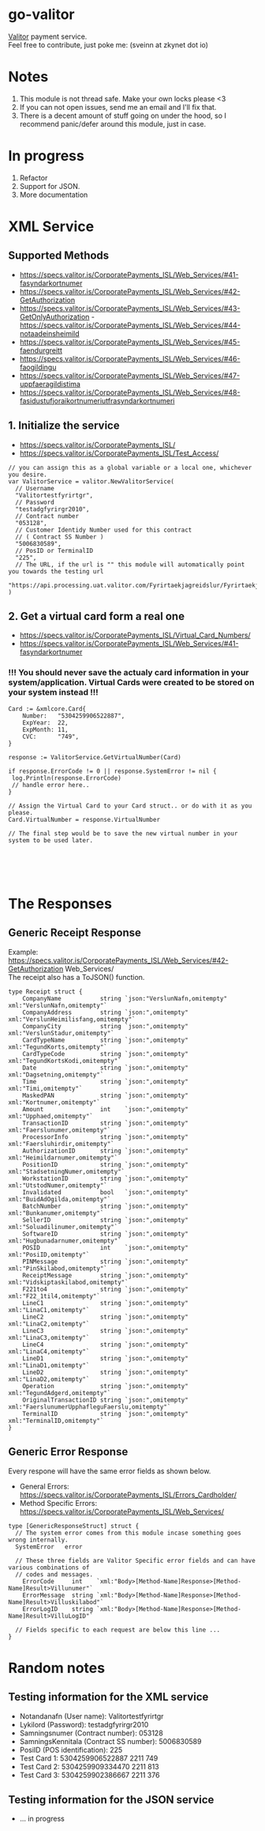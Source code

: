 
# go-valitor
<a href="https://valitor.is">Valitor</a> payment service. <br>
Feel free to contribute, just poke me: (sveinn at zkynet dot io)

# Notes
1. This module is not thread safe. Make your own locks please <3
2. If you can not open issues, send me an email and I'll fix that.
3. There is a decent amount of stuff going on under the hood, so I recommend panic/defer around this module, just in case.




# In progress
1. Refactor
2. Support for JSON.
3. More documentation




# XML Service
## Supported Methods 
 - https://specs.valitor.is/CorporatePayments_ISL/Web_Services/#41-fasyndarkortnumer
 - https://specs.valitor.is/CorporatePayments_ISL/Web_Services/#42-GetAuthorization
 - https://specs.valitor.is/CorporatePayments_ISL/Web_Services/#43-GetOnlyAuthorization
 -https://specs.valitor.is/CorporatePayments_ISL/Web_Services/#44-notaadeinsheimild
 - https://specs.valitor.is/CorporatePayments_ISL/Web_Services/#45-faendurgreitt
 - https://specs.valitor.is/CorporatePayments_ISL/Web_Services/#46-faogildingu
 - https://specs.valitor.is/CorporatePayments_ISL/Web_Services/#47-uppfaeragildistima
 - https://specs.valitor.is/CorporatePayments_ISL/Web_Services/#48-fasidustufjoraikortnumeriutfrasyndarkortnumeri

## 1. Initialize the service
  - https://specs.valitor.is/CorporatePayments_ISL/
  - https://specs.valitor.is/CorporatePayments_ISL/Test_Access/
```golang
// you can assign this as a global variable or a local one, whichever you desire.
var ValitorService = valitor.NewValitorService(
  // Username
  "Valitortestfyrirtgr",
  // Password
  "testadgfyrirgr2010",
  // Contract number
  "053128",
  // Customer Identidy Number used for this contract 
  // ( Contract SS Number )
  "5006830589",
  // PosID or TerminalID
  "225",
  // The URL, if the url is "" this module will automatically point you towards the testing url
	"https://api.processing.uat.valitor.com/Fyrirtaekjagreidslur/Fyrirtaekjagreidslur.asmx",
)

```

## 2. Get a virtual card form a real one
 - https://specs.valitor.is/CorporatePayments_ISL/Virtual_Card_Numbers/
 - https://specs.valitor.is/CorporatePayments_ISL/Web_Services/#41-fasyndarkortnumer
### !!! You should never save the actualy card information in your system/application. Virtual Cards were created to be stored on your system instead !!! 
```golang
Card := &xmlcore.Card{
	Number:   "5304259906522887",
	ExpYear:  22,
	ExpMonth: 11,
	CVC:      "749",
}

response := ValitorService.GetVirtualNumber(Card)

if response.ErrorCode != 0 || response.SystemError != nil {
 log.Println(response.ErrorCode)
 // handle error here..
}

// Assign the Virtual Card to your Card struct.. or do with it as you please. 
Card.VirtualNumber = response.VirtualNumber

// The final step would be to save the new virtual number in your system to be used later.  
```
<br>
<br>
<br>

# The Responses
## Generic Receipt Response
Example: https://specs.valitor.is/CorporatePayments_ISL/Web_Services/#42-GetAuthorization
Web_Services/
<br/>
The receipt also has a ToJSON() function.
```golang
type Receipt struct {
	CompanyName           string `json:"VerslunNafn,omitempty" xml:"VerslunNafn,omitempty"`
	CompanyAddress        string `json:",omitempty" xml:"VerslunHeimilisfang,omitempty"`
	CompanyCity           string `json:",omitempty" xml:"VerslunStadur,omitempty"`
	CardTypeName          string `json:",omitempty" xml:"TegundKorts,omitempty"`
	CardTypeCode          string `json:",omitempty" xml:"TegundKortsKodi,omitempty"`
	Date                  string `json:",omitempty" xml:"Dagsetning,omitempty"`
	Time                  string `json:",omitempty" xml:"Timi,omitempty"`
	MaskedPAN             string `json:",omitempty" xml:"Kortnumer,omitempty"`
	Amount                int    `json:",omitempty" xml:"Upphaed,omitempty"`
	TransactionID         string `json:",omitempty" xml:"Faerslunumer,omitempty"`
	ProcessorInfo         string `json:",omitempty" xml:"Faersluhirdir,omitempty"`
	AuthorizationID       string `json:",omitempty" xml:"Heimildarnumer,omitempty"`
	PositionID            string `json:",omitempty" xml:"StadsetningNumer,omitempty"`
	WorkstationID         string `json:",omitempty" xml:"UtstodNumer,omitempty"`
	Invalidated           bool   `json:",omitempty" xml:"BuidAdOgilda,omitempty"`
	BatchNumber           string `json:",omitempty" xml:"Bunkanumer,omitempty"`
	SellerID              string `json:",omitempty" xml:"Soluadilinumer,omitempty"`
	SoftwareID            string `json:",omitempty" xml:"Hugbunadarnumer,omitempty"`
	POSID                 int    `json:",omitempty" xml:"PosiID,omitempty"`
	PINMessage            string `json:",omitempty" xml:"PinSkilabod,omitempty"`
	ReceiptMessage        string `json:",omitempty" xml:"Vidskiptaskilabod,omitempty"`
	F221to4               string `json:",omitempty" xml:"F22_1til4,omitempty"`
	LineC1                string `json:",omitempty" xml:"LinaC1,omitempty"`
	LineC2                string `json:",omitempty" xml:"LinaC2,omitempty"`
	LineC3                string `json:",omitempty" xml:"LinaC3,omitempty"`
	LineC4                string `json:",omitempty" xml:"LinaC4,omitempty"`
	LineD1                string `json:",omitempty" xml:"LinaD1,omitempty"`
	LineD2                string `json:",omitempty" xml:"LinaD2,omitempty"`
	Operation             string `json:",omitempty" xml:"TegundAdgerd,omitempty"`
	OriginalTransactionID string `json:",omitempty" xml:"FaerslunumerUpphafleguFaerslu,omitempty"`
	TerminalID            string `json:",omitempty" xml:"TerminalID,omitempty"`
}

```

## Generic Error Response
Every respone will have the same error fields as shown below. 
 - General Errors: https://specs.valitor.is/CorporatePayments_ISL/Errors_Cardholder/
 - Method Specific Errors: https://specs.valitor.is/CorporatePayments_ISL/Web_Services/
```golang
type [GenericResponseStruct] struct {
  // The system error comes from this module incase something goes wrong internally. 
  SystemError   error
  
  // These three fields are Valitor Specific error fields and can have various combinations of 
  // codes and messages. 
	ErrorCode     int    `xml:"Body>[Method-Name]Response>[Method-Name]Result>Villunumer"`
	ErrorMessage  string `xml:"Body>[Method-Name]Response>[Method-Name]Result>Villuskilabod"`
	ErrorLogID    string `xml:"Body>[Method-Name]Response>[Method-Name]Result>VilluLogID"`

  // Fields specific to each request are below this line ...
}
```


# Random notes
## Testing information for the XML service
- Notandanafn (User name): Valitortestfyrirtgr 
-  Lykilord (Password): testadgfyrirgr2010 
-  Samningsnumer (Contract number): 053128
-  SamningsKennitala (Contract SS number): 5006830589 
-  PosiID (POS identification): 225 
-  Test Card 1: 5304259906522887 2211 749 
-  Test Card 2: 5304259909334470 2211 813
-  Test Card 3: 5304259902386667 2211 376

## Testing information for the JSON service
 - ... in progress